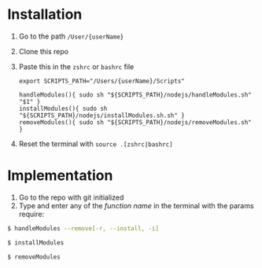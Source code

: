 # Installation

1. Go to the path `/User/{userName}`
2. Clone this repo
3. Paste this in the `zshrc` or `bashrc` file

   ```
   export SCRIPTS_PATH="/Users/{userName}/Scripts"

   handleModules(){ sudo sh "${SCRIPTS_PATH}/nodejs/handleModules.sh" "$1" }
   installModules(){ sudo sh "${SCRIPTS_PATH}/nodejs/installModules.sh.sh" }
   removeModules(){ sudo sh "${SCRIPTS_PATH}/nodejs/removeModules.sh" }
   ```

4. Reset the terminal with `source .[zshrc|bashrc]`

# Implementation

1. Go to the repo with git initialized
2. Type and enter any of the _function name_ in the terminal with the params require:

```bash
$ handleModules --remove[-r, --install, -i]
```

```bash
$ installModules
```

```bash
$ removeModules
```
